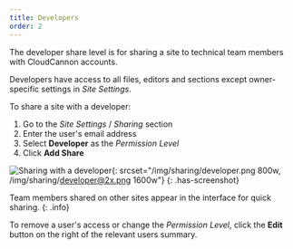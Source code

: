 ```yaml
---
title: Developers
order: 2
---
```


The developer share level is for sharing a site to technical team members with CloudCannon accounts.

Developers have access to all files, editors and sections except owner-specific settings in *Site Settings*.

To share a site with a developer:

1. Go to the *Site Settings* / *Sharing* section
2. Enter the user's email address
3. Select **Developer** as the *Permission Level*
4. Click **Add Share**

![Sharing with a developer](/img/sharing/developer.png){: srcset="/img/sharing/developer.png 800w, /img/sharing/developer@2x.png 1600w"}
{: .has-screenshot}

Team members shared on other sites appear in the interface for quick sharing.
{: .info}

To remove a user's access or change the *Permission Level*, click the **Edit** button on the right of the relevant users summary.